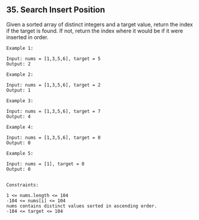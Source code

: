 ## 35. Search Insert Position
Given a sorted array of distinct integers and a target value, return the index if the target is found. If not, return the index where it would be if it were inserted in order.

 
```shell
Example 1:

Input: nums = [1,3,5,6], target = 5
Output: 2
```
```shell
Example 2:

Input: nums = [1,3,5,6], target = 2
Output: 1
```
```shell
Example 3:

Input: nums = [1,3,5,6], target = 7
Output: 4
```
```shell
Example 4:

Input: nums = [1,3,5,6], target = 0
Output: 0
```
```shell
Example 5:

Input: nums = [1], target = 0
Output: 0
 ```
 ```shell

Constraints:

1 <= nums.length <= 104
-104 <= nums[i] <= 104
nums contains distinct values sorted in ascending order.
-104 <= target <= 104
```
